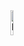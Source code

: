 <!DOCTYPE html>
<html lang="en">
<head>
    <meta charset="UTF-8">
    <meta name="viewport" content="width=device-width, initial-scale=1.0">
    <style>
        .centered {
            display: flex;
            justify-content: center;
            align-items: center;
            height: 100vh;
        }
    </style>
</head>
<body>
    <div class="centered">
        <img src="https://i.gifer.com/V4a.gif" width="10%" height="10%" alt="Matrix Hacker GIF">
    </div>

    <p align="center">
        <img src="https://readme-typing-svg.herokuapp.com?font=Fira+Code&size=22&duration=4000&pause=1000&color=09F700&background=000000&center=true&vCenter=true&width=500&lines=Hello+World!+%F0%9F%91%8B;I+am+a+Cybersecurity+Enthusiast+%F0%9F%94%90;Welcome+to+My+Dark+Zone!+%F0%9F%92%A1">
    </p>

    <div class="centered">
        <img src="https://i.gifer.com/V4a.gif" width="10%" height="10%" alt="Matrix Hacker GIF">
    </div>

    <h2>🚀 About Me:</h2>
    <pre>
> WHOAMI
🔹 Name: Kanhaiya Lal Kumawat
🔹 Cybersecurity Enthusiast | Ethical Hacker
🔹 Security Analyst Level 2 Aspirant
🔹 Passion for AI Privacy & Ethical Hacking
    </pre>

    <h2>🛠️ Tech Stack:</h2>
    <pre>
> CAT tools.txt
🔹 Programming: Python, Bash, JavaScript
🔹 CyberSec: Nmap, Metasploit, Burp Suite, Wireshark
🔹 OS: Kali Linux, Parrot OS, Windows
    </pre>

    <h2>🔥 My GitHub Stats:</h2>
    <p align="center">
        <img src="https://github-readme-stats.vercel.app/api?username=kkthevirus&show_icons=true&theme=radical&hide_border=true&bg_color=000000&title_color=09F700&icon_color=09F700">
    </p>

    <h2>🌐 Connect with Me:</h2>
    <p align="center">
        <a href="https://linkedin.com/in/kkthevirus"><img src="https://img.shields.io/badge/LinkedIn-0A66C2?style=for-the-badge&logo=linkedin&logoColor=white"></a>
        <a href="https://twitter.com/kkthevirus"><img src="https://img.shields.io/badge/Twitter-1DA1F2?style=for-the-badge&logo=twitter&logoColor=white"></a>
        <a href="https://github.com/kkthevirus"><img src="https://img.shields.io/badge/GitHub-181717?style=for-the-badge&logo=github&logoColor=white"></a>
    </p>

    <h2>🕶️ Hacker Vibes:</h2>
    <pre>
> sudo echo "Hack The Planet!"
> sudo chmod +x my_brain.sh
> ./my_brain.sh --execute
    </pre>
</body>
</html>
